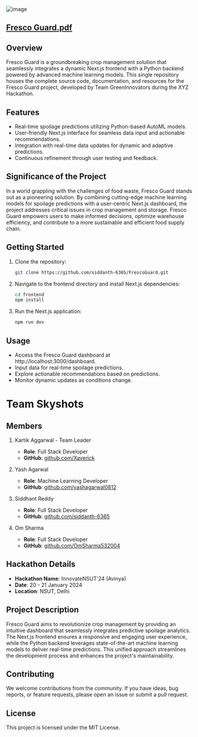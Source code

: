 ![image](https://github.com/siddanth-6365/FrescoGuard/assets/114846048/6f6e5400-010b-4583-a080-bd57d60ae6cb)

## [Fresco Guard.pdf](https://github.com/siddanth-6365/FrescoGuard/files/13998355/Fresco.Guard.pdf)

## Overview

Fresco Guard is a groundbreaking crop management solution that seamlessly integrates a dynamic Next.js frontend with a Python backend powered by advanced machine learning models. This single repository houses the complete source code, documentation, and resources for the Fresco Guard project, developed by Team GreenInnovators during the XYZ Hackathon.

## Features

- Real-time spoilage predictions utilizing Python-based AutoML models.
- User-friendly Next.js interface for seamless data input and actionable recommendations.
- Integration with real-time data updates for dynamic and adaptive predictions.
- Continuous refinement through user testing and feedback.


## Significance of the Project

In a world grappling with the challenges of food waste, Fresco Guard stands out as a pioneering solution. By combining cutting-edge machine learning models for spoilage predictions with a user-centric Next.js dashboard, the project addresses critical issues in crop management and storage. Fresco Guard empowers users to make informed decisions, optimize warehouse efficiency, and contribute to a more sustainable and efficient food supply chain.

## Getting Started

1. Clone the repository:

   ```bash
   git clone https://github.com/siddanth-6365/FrescoGuard.git
   ```

2. Navigate to the frontend directory and install Next.js dependencies:
    ```bash
    cd frontend
    npm install
    ```

3. Run the Next.js application:
    ```bash
    npm run dev
    ```



## Usage
- Access the Fresco Guard dashboard at http://localhost:3000/dashboard.
- Input data for real-time spoilage predictions.
- Explore actionable recommendations based on predictions.
- Monitor dynamic updates as conditions change.




# Team Skyshots
## Members
1. Kartik Aggarwal - Team Leader
    - **Role**: Full Stack Developer
    - **GitHub**: [github.com/Xaverick](https://github.com/Xaverick)

2. Yash Agarwal
    - **Role**: Machine Learning Developer
    - **GitHub**: [github.com/yashagarwal0812](https://github.com/yashagarwal0812)

3. Siddhant Reddy
    - **Role**: Full Stack Developer
    - **GitHub**: [github.com/siddanth-6365](https://github.com/siddanth-6365)

4. Om Sharma
    - **Role**: Full Stack Developer
    - **GitHub**: [github.com/OmSharma532004](https://github.com/OmSharma532004)

## Hackathon Details
- **Hackathon Name**: InnovateNSUT'24 (Avinya)
- **Date**: 20 - 21 January 2024
- **Location**: NSUT, Delhi

## Project Description
Fresco Guard aims to revolutionize crop management by providing an intuitive dashboard that seamlessly integrates predictive spoilage analytics. The Next.js frontend ensures a responsive and engaging user experience, while the Python backend leverages state-of-the-art machine learning models to deliver real-time predictions. This unified approach streamlines the development process and enhances the project's maintainability.

## Contributing
We welcome contributions from the community. If you have ideas, bug reports, or feature requests, please open an issue or submit a pull request.

## License
This project is licensed under the MIT License.